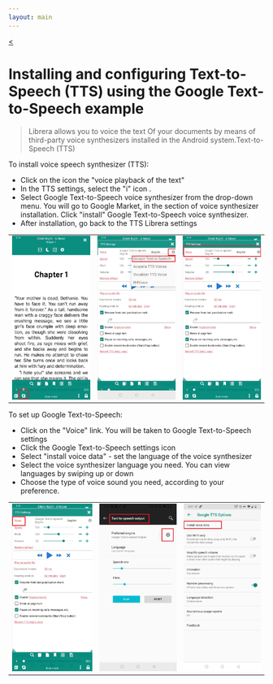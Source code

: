 ```yaml
---
layout: main
---
```

[<](/wiki/faq)
# Installing and configuring Text-to-Speech (TTS) using the Google Text-to-Speech example

> Librera allows you to voice the text Of your documents by means of third-party voice synthesizers installed in the Android system.Text-to-Speech (TTS)

To install voice speech synthesizer (TTS):

* Click on the icon the "voice playback of the text"
* In the TTS settings, select the "i" icon .
* Select Google Text-to-Speech voice synthesizer from the drop-down menu. You will go to Google Market, in the section of voice synthesizer installation. Click "install" Google Text-to-Speech voice synthesizer.
* After installation, go back to the TTS Librera settings

||||
|-|-|-|
|![](1.jpg)|![](3.jpg)|![](2.jpg)|


To set up Google Text-to-Speech:

* Click on the "Voice" link. You will be taken to Google Text-to-Speech settings
* Click the Google Text-to-Speech settings icon
* Select "install voice data" - set the language of the voice synthesizer
* Select the voice synthesizer language you need. You can view languages by swiping up or down
* Choose the type of voice sound you need, according to your preference.

||||
|-|-|-|
|![](4.jpg)|![](5.jpg)|![](6.jpg)|
